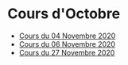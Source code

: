 # Cours d'Octobre

* [Cours du 04 Novembre 2020](04-11-2020/)
* [Cours du 06 Novembre 2020](06-11-2020/)
* [Cours du 27 Novembre 2020](27-11-2020/)
